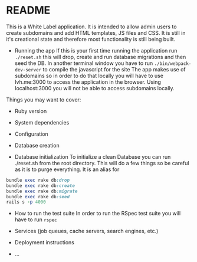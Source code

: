 # README
This is a White Label application. It is intended to allow admin users to create subdomains and add HTML templates, JS files and CSS. It is still in it's creational state and therefore most functionality is still being built.

* Running the app
If this is your first time running the application run
`./reset.sh` this will drop, create and run database migrations and then seed the DB.
In another terminal window you have to run `./bin/webpack-dev-server` to compile the javascript for the site
The app makes use of subdomains so in order to do that locally you will have to use lvh.me:3000 to access the application in the browser. Using localhost:3000 you will not be able to access subdomains locally.

Things you may want to cover:

* Ruby version

* System dependencies

* Configuration

* Database creation

* Database initialization
To initialize a clean Database you can run ./reset.sh from the root directory. This will do a few things so be careful as it is to purge everything. It is an alias for
```ruby
bundle exec rake db:drop
bundle exec rake db:create
bundle exec rake db:migrate
bundle exec rake db:seed
rails s -p 4000
```

* How to run the test suite
In order to run the RSpec test suite you will have to run `rspec`

* Services (job queues, cache servers, search engines, etc.)

* Deployment instructions

* ...

